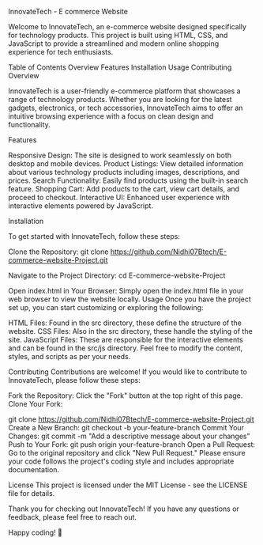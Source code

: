 InnovateTech - E commerce Website

Welcome to InnovateTech, an e-commerce website designed specifically for technology products. This project is built using HTML, CSS, and JavaScript to provide a streamlined and modern online shopping experience for tech enthusiasts.

Table of Contents
Overview
Features
Installation
Usage
Contributing
Overview

InnovateTech is a user-friendly e-commerce platform that showcases a range of technology products. Whether you are looking for the latest gadgets, electronics, or tech accessories, InnovateTech aims to offer an intuitive browsing experience with a focus on clean design and functionality.

Features

Responsive Design: The site is designed to work seamlessly on both desktop and mobile devices.
Product Listings: View detailed information about various technology products including images, descriptions, and prices.
Search Functionality: Easily find products using the built-in search feature.
Shopping Cart: Add products to the cart, view cart details, and proceed to checkout.
Interactive UI: Enhanced user experience with interactive elements powered by JavaScript.

Installation

To get started with InnovateTech, follow these steps:

Clone the Repository:
git clone https://github.com/Nidhi07Btech/E-commerce-website-Project.git

Navigate to the Project Directory:
cd E-commerce-website-Project

Open index.html in Your Browser: Simply open the index.html file in your web browser to view the website locally.
Usage
Once you have the project set up, you can start customizing or exploring the following:

HTML Files: Found in the src directory, these define the structure of the website.
CSS Files: Also in the src directory, these handle the styling of the site.
JavaScript Files: These are responsible for the interactive elements and can be found in the src/js directory.
Feel free to modify the content, styles, and scripts as per your needs.

Contributing
Contributions are welcome! If you would like to contribute to InnovateTech, please follow these steps:

Fork the Repository: Click the "Fork" button at the top right of this page.
Clone Your Fork:

git clone https://github.com/Nidhi07Btech/E-commerce-website-Project.git
Create a New Branch:
git checkout -b your-feature-branch
Commit Your Changes:
git commit -m "Add a descriptive message about your changes"
Push to Your Fork:
git push origin your-feature-branch
Open a Pull Request: Go to the original repository and click "New Pull Request."
Please ensure your code follows the project's coding style and includes appropriate documentation.

License
This project is licensed under the MIT License - see the LICENSE file for details.

Thank you for checking out InnovateTech! If you have any questions or feedback, please feel free to reach out.

Happy coding! 🚀
